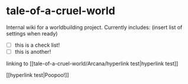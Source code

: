 # tale-of-a-cruel-world

Internal wiki for a worldbuilding project. Currently includes: (insert list of settings when ready)


- [ ] this is a check list!
- [ ] this is another!

linking to [[tale-of-a-cruel-world/Arcana/hyperlink test|hyperlink test]]

[[hyperlink test|Poopoo!]]
